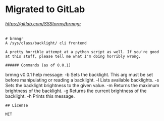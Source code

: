# Migrated to GitLab
###### https://gitlab.com/SSStormy/brmngr
```
# brmngr
A /sys/class/backlight/ cli frontend

A pretty horrible attempt at a python script as well. If you're good at this stuff, please tell me what I'm doing horribly wrong.

###### Commands (as of 0.0.1)

```
brmng v0.0.1 help message:
-b <backlight> Sets the backlight. This arg must be set before manipulating or reading a backlight.
-l             Lists available backlights.
-s <value>     Sets the backlight brightness to the given value.
-m             Returns the maximum brightness of the backlight.
-g             Returns the current brightness of the backlight.
-h             Prints this message.
```
## License

MIT
```
